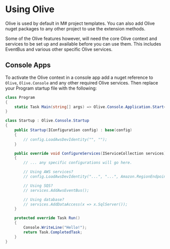 # Using Olive

Olive is used by default in M# project templates. You can also add Olive nuget packages to any other project to use the extension methods.

Some of the Olive features however, will need the core Olive context and services to be set up and available before you can use them.
This includes EventBus and various other specific Olive services.

## Console Apps

To activate the Olive context in a console app add a nuget reference to `Olive`, `Olive.Console` and any other required Olive services. Then replace your Program startup file with the following:

```csharp
class Program
{
    static Task Main(string[] args) => Olive.Console.Application.Start<Startup>(args);
}

class Startup : Olive.Console.Startup
{
    public Startup(IConfiguration config) : base(config)
    {
        // config.LoadAwsDevIdentity("", "");
    }

    public override void ConfigureServices(IServiceCollection services)
    {
        // ... any specific configurations will go here.

        // Using AWS services?
        // config.LoadAwsDevIdentity("...", "...", Amazon.RegionEndpoint.EUWest1, loadSecrets: false);

        // Using SQS?
        // services.AddAwsEventBus();

        // Using database?
        // services.AddDataAccess(x => x.SqlServer());
    }

    protected override Task Run()
    {
        Console.WriteLine("Hello!");
        return Task.CompletedTask;
    }
}
```
